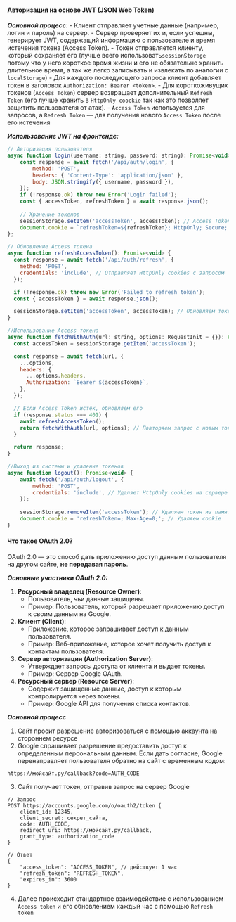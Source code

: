 #### Авторизация на основе JWT (JSON Web Token)
***Основной процесс***:
    - Клиент отправляет учетные данные (например, логин и пароль) на сервер.
    - Сервер проверяет их и, если успешны, генерирует JWT, содержащий информацию о пользователе и время истечения токена (Access Token).
    - Токен отправляется клиенту, который сохраняет его (лучше всего использовать`sessionStorage` потому что у него короткое время жизни и его не обязательно хранить длительное время, а так же легко записывать и извлекать по аналогии с `localStorage`)
    - Для каждого последующего запроса клиент добавляет токен в заголовок `Authorization: Bearer <token>`.
    - Для короткоживущих токенов (`Access Token`) сервер возвращает дополнительный `Refresh Token` (его лучше хранить в `HttpOnly coockie` так как это позволяет защитить пользователя от атак).
	- `Access Token` используется для запросов, а `Refresh Token` — для получения нового `Access Token` после его истечения

***Использование JWT на фронтенде:***
```javascript
// Авторизация пользователя 
async function login(username: string, password: string): Promise<void> { 
	const response = await fetch('/api/auth/login', { 
		method: 'POST', 
		headers: { 'Content-Type': 'application/json' }, 
		body: JSON.stringify({ username, password }), 
	}); 
	if (!response.ok) throw new Error('Login failed'); 
	const { accessToken, refreshToken } = await response.json(); 
	
	// Хранение токенов 
	sessionStorage.setItem('accessToken', accessToken); // Access Token в сессии
	document.cookie = `refreshToken=${refreshToken}; HttpOnly; Secure; SameSite=Strict`;
};

// Обновление Access токена
async function refreshAccessToken(): Promise<void> {
  const response = await fetch('/api/auth/refresh', {
    method: 'POST',
    credentials: 'include', // Отправляет HttpOnly cookies с запросом
  });

  if (!response.ok) throw new Error('Failed to refresh token');
  const { accessToken } = await response.json();

  sessionStorage.setItem('accessToken', accessToken); // Обновляем токен в хранилище
}

//Использование Access токена
async function fetchWithAuth(url: string, options: RequestInit = {}): Promise<Response>{
  const accessToken = sessionStorage.getItem('accessToken');

  const response = await fetch(url, {
    ...options,
    headers: {
      ...options.headers,
      Authorization: `Bearer ${accessToken}`,
    },
  });

  // Если Access Token истёк, обновляем его
  if (response.status === 401) {
    await refreshAccessToken();
    return fetchWithAuth(url, options); // Повторяем запрос с новым токеном
  }

  return response;
}

//Выход из системы и удаление токенов
async function logout(): Promise<void> { 
	await fetch('/api/auth/logout', { 
		method: 'POST', 
		credentials: 'include', // Удаляет HttpOnly cookies на сервере 
	}); 
	
	sessionStorage.removeItem('accessToken'); // Удаляем токен из памяти 
	document.cookie = 'refreshToken=; Max-Age=0;'; // Удаляем cookie 
}
```

#### Что такое OAuth 2.0?

OAuth 2.0 — это способ дать приложению доступ данным пользователя на другом сайте, **не передавая пароль**.

***Основные участники OAuth 2.0:***
1. **Ресурсный владелец (Resource Owner)**: 
    - Пользователь, чьи данные защищены.
    - Пример: Пользователь, который разрешает приложению доступ к своим данным на Google.
2. **Клиент (Client)**:
    - Приложение, которое запрашивает доступ к данным пользователя.
    - Пример: Веб-приложение, которое хочет получить доступ к контактам пользователя.
3. **Сервер авторизации (Authorization Server)**: 
    - Утверждает запросы доступа от клиента и выдает токены.
    - Пример: Сервер Google OAuth.
4. **Ресурсный сервер (Resource Server)**:
    - Содержит защищенные данные, доступ к которым контролируется через токены.
    - Пример: Google API для получения списка контактов.

***Основной процесс***
1.  Сайт просит разрешение авторизоваться с помощью аккаунта на стороннем ресурсе
2.  Google спрашивает разрешение предоставить доступ к определенным персональным данным. Если дать согласие, Google перенаправляет пользователя обратно на сайт с временным кодом:
```
https://мойсайт.ру/callback?code=AUTH_CODE
```
3. Сайт получает токен, отправив запрос на сервер Google
```
// Запрос
POST https://accounts.google.com/o/oauth2/token {   
	client_id: 12345,   
	client_secret: секрет_сайта,   
	code: AUTH_CODE,   
	redirect_uri: https://мойсайт.ру/callback,   
	grant_type: authorization_code 
}

// Ответ
{   
	"access_token": "ACCESS_TOKEN", // действует 1 час
	"refresh_token": "REFRESH_TOKEN",
	"expires_in": 3600 
}
```
4. Далее происходит стандартное взаимодействие с использованием `Access token` и его обновлением каждый час с помощью `Refresh token`